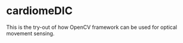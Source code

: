 # cardiomeDIC
This is the try-out of how OpenCV framework can be used for optical movement sensing.
